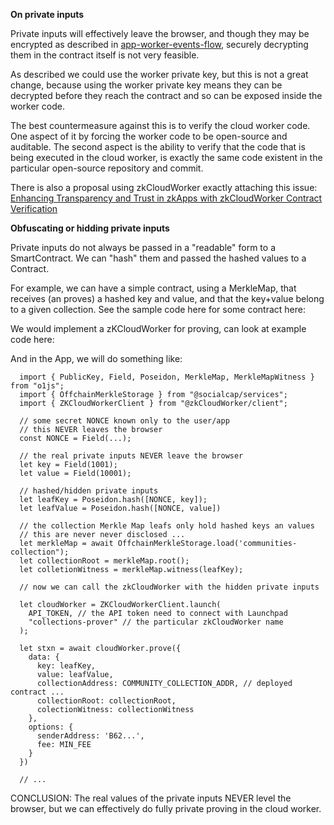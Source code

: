 **On private inputs**

Private inputs will effectively leave the browser, and though they may be encrypted as described in [app-worker-events-flow](./app-worker-event-flow.md), securely decrypting them in the contract itself is not very feasible. 

As described we could use the worker private key, but this is not a great change, because using the worker private key means they can be decrypted before they reach the contract and so can be exposed inside the worker code.

The best countermeasure against this is to verify the cloud worker code. One aspect of it by forcing the worker code to be open-source and auditable. The second aspect is the ability to verify that the code that is being executed in the cloud worker, is exactly the same code existent in the particular open-source repository and commit. 

There is also a proposal using zkCloudWorker exactly attaching this issue: [Enhancing Transparency and Trust in zkApps with zkCloudWorker Contract Verification](https://zkignite.minaprotocol.com/zkignite/zkapp-cohort-3/feedbackandrefinement/suggestion/758)

**Obfuscating or hidding private inputs**

Private inputs do not always be passed in a "readable" form to a SmartContract. We can "hash" them and passed the hashed values to a Contract.

For example, we can have a simple contract, using a MerkleMap, that receives (an proves) a hashed key and value, and that the key+value belong to a given collection. See the sample code here for some contract here: 

We would implement a zKCloudWorker for proving, can look at example code here:

And in the App, we will do something like:
~~~
  import { PublicKey, Field, Poseidon, MerkleMap, MerkleMapWitness } from "o1js";
  import { OffchainMerkleStorage } from "@socialcap/services";
  import { ZKCloudWorkerClient } from "@zkCloudWorker/client";

  // some secret NONCE known only to the user/app 
  // this NEVER leaves the browser
  const NONCE = Field(...);

  // the real private inputs NEVER leave the browser
  let key = Field(1001); 
  let value = Field(10001);

  // hashed/hidden private inputs 
  let leafKey = Poseidon.hash([NONCE, key]);
  let leafValue = Poseidon.hash([NONCE, value])

  // the collection Merkle Map leafs only hold hashed keys an values
  // this are never never disclosed ... 
  let merkleMap = await OffchainMerkleStorage.load('communities-collection");
  let collectionRoot = merkleMap.root();
  let colletionWitness = merkleMap.witness(leafKey);

  // now we can call the zkCloudWorker with the hidden private inputs

  let cloudWorker = ZKCloudWorkerClient.launch(
    API_TOKEN, // the API token need to connect with Launchpad
    "collections-prover" // the particular zkCloudWorker name 
  );

  let stxn = await cloudWorker.prove({
    data: { 
      key: leafKey,
      value: leafValue,
      collectionAddress: COMMUNITY_COLLECTION_ADDR, // deployed contract ...      
      collectionRoot: collectionRoot,
      colectionWitness: collectionWitness
    }, 
    options: {
      senderAddress: 'B62...',
      fee: MIN_FEE
    }
  })

  // ...
~~~

CONCLUSION: The real values of the private inputs NEVER level the browser, but we can effectively do fully private proving in the cloud worker.
